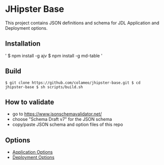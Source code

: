 # JHipster Base

This project contains JSON definitions and schema for JDL Application and Deployment options.

## Installation

'
$ npm install -g ajv
$ npm install -g md-table
'

## Build
`
$ git clone https://github.com/colameo/jhipster-base.git
$ cd jhipster-base
$ sh scripts/build.sh
`

## How to validate
- go to https://www.jsonschemavalidator.net/
- choose "Schema Draft v7" for the JSON schema
- copy/paste JSON schema and option files of this repo

## Options
- [Application Options](JDLApplicationOptions.md)
- [Deployment Options](JDLDeploymentOptions.md)


